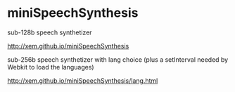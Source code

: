 miniSpeechSynthesis
==

sub-128b speech synthetizer

http://xem.github.io/miniSpeechSynthesis

sub-256b speech synthetizer with lang choice (plus a setInterval needed by Webkit to load the languages)

http://xem.github.io/miniSpeechSynthesis/lang.html
